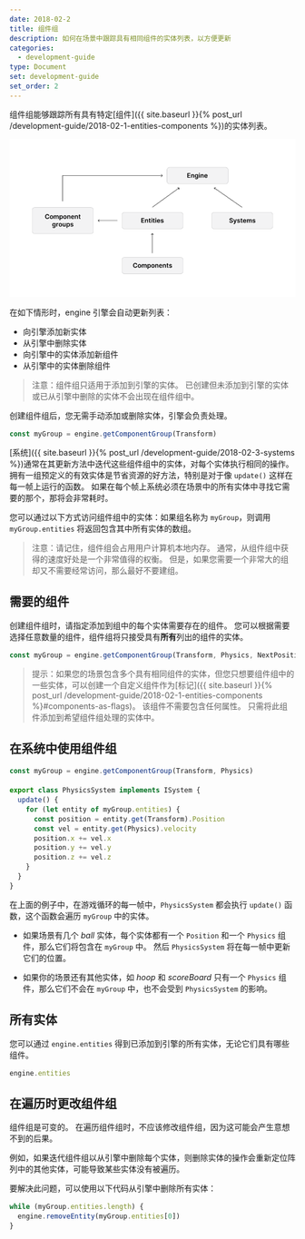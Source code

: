 ```yaml
---
date: 2018-02-2
title: 组件组
description: 如何在场景中跟踪具有相同组件的实体列表，以方便更新
categories:
  - development-guide
type: Document
set: development-guide
set_order: 2
---
```


组件组能够跟踪所有具有特定[组件]({{ site.baseurl }}{% post_url /development-guide/2018-02-1-entities-components %})的实体列表。

![](/images/media/ecs-big-picture-w-compgroup.png)


在如下情形时，engine 引擎会自动更新列表：

- 向引擎添加新实体
- 从引擎中删除实体
- 向引擎中的实体添加新组件
- 从引擎中的实体删除组件

> 注意：组件组只适用于添加到引擎的实体。 已创建但未添加到引擎的实体或已从引擎中删除的实体不会出现在组件组中。

创建组件组后，您无需手动添加或删除实体，引擎会负责处理。

```ts
const myGroup = engine.getComponentGroup(Transform)
```

[系统]({{ site.baseurl }}{% post_url /development-guide/2018-02-3-systems %})通常在其更新方法中迭代这些组件组中的实体，对每个实体执行相同的操作。 拥有一组预定义的有效实体是节省资源的好方法，特别是对于像 `update()` 这样在每一帧上运行的函数。 如果在每个帧上系统必须在场景中的所有实体中寻找它需要的那个，那将会非常耗时。

您可以通过以下方式访问组件组中的实体：如果组名称为 `myGroup`，则调用 `myGroup.entities` 将返回包含其中所有实体的数组。

> 注意：请记住，组件组会占用用户计算机本地内存。 通常，从组件组中获得的速度好处是一个非常值得的权衡。 但是，如果您需要一个非常大的组却又不需要经常访问，那么最好不要建组。

## 需要的组件

创建组件组时，请指定添加到组中的每个实体需要存在的组件。 您可以根据需要选择任意数量的组件，组件组将只接受具有**所有**列出的组件的实体。

```ts
const myGroup = engine.getComponentGroup(Transform, Physics, NextPosition)
```

> 提示：如果您的场景包含多个具有相同组件的实体，但您只想要组件组中的一些实体，可以创建一个自定义组件作为[标记]({{ site.baseurl }}{% post_url /development-guide/2018-02-1-entities-components %}#components-as-flags)。 该组件不需要包含任何属性。 只需将此组件添加到希望组件组处理的实体中。

## 在系统中使用组件组

```ts
const myGroup = engine.getComponentGroup(Transform, Physics)

export class PhysicsSystem implements ISystem {
  update() {
    for (let entity of myGroup.entities) {
      const position = entity.get(Transform).Position
      const vel = entity.get(Physics).velocity
      position.x += vel.x
      position.y += vel.y
      position.z += vel.z
    }
  }
}
```

在上面的例子中，在游戏循环的每一帧中，`PhysicsSystem` 都会执行 `update()` 函数，这个函数会遍历 `myGroup` 中的实体。

- 如果场景有几个 _ball_ 实体，每个实体都有一个 `Position` 和一个 `Physics` 组件，那么它们将包含在 `myGroup` 中。 然后 `PhysicsSystem` 将在每一帧中更新它们的位置。

- 如果你的场景还有其他实体，如 _hoop_ 和 _scoreBoard_ 只有一个 `Physics` 组件，那么它们不会在 `myGroup` 中，也不会受到 `PhysicsSystem` 的影响。

## 所有实体

您可以通过 `engine.entities` 得到已添加到引擎的所有实体，无论它们具有哪些组件。

```ts
engine.entities
```

## 在遍历时更改组件组

组件组是可变的。 在遍历组件组时，不应该修改组件组，因为这可能会产生意想不到的后果。

例如，如果迭代组件组以从引擎中删除每个实体，则删除实体的操作会重新定位阵列中的其他实体，可能导致某些实体没有被遍历。

要解决此问题，可以使用以下代码从引擎中删除所有实体：

```ts
while (myGroup.entities.length) {
  engine.removeEntity(myGroup.entities[0])
}
```
